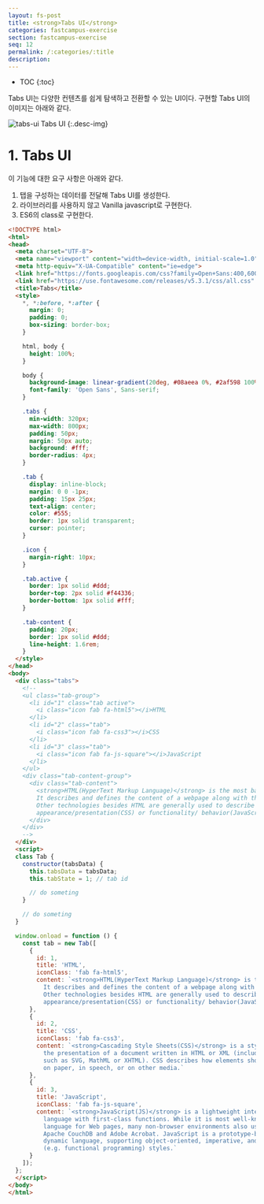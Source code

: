 ```yaml
---
layout: fs-post
title: <strong>Tabs UI</strong>
categories: fastcampus-exercise
section: fastcampus-exercise
seq: 12
permalink: /:categories/:title
description:
---
```


* TOC
{:toc}

Tabs UI는 다양한 컨텐츠를 쉽게 탐색하고 전환할 수 있는 UI이다. 구현할 Tabs UI의 이미지는 아래와 같다.

![tabs-ui](/img/tabs-ui.gif)
Tabs UI
{:.desc-img}

# 1. Tabs UI

이 기능에 대한 요구 사항은 아래와 같다.

1. 탭을 구성하는 데이터를 전달해 Tabs UI를 생성한다.
2. 라이브러리를 사용하지 않고 Vanilla javascript로 구현한다.
3. ES6의 class로 구현한다.

```html
<!DOCTYPE html>
<html>
<head>
  <meta charset="UTF-8">
  <meta name="viewport" content="width=device-width, initial-scale=1.0">
  <meta http-equiv="X-UA-Compatible" content="ie=edge">
  <link href="https://fonts.googleapis.com/css?family=Open+Sans:400,600,700" rel="stylesheet">
  <link href="https://use.fontawesome.com/releases/v5.3.1/css/all.css" rel="stylesheet">
  <title>Tabs</title>
  <style>
    *, *:before, *:after {
      margin: 0;
      padding: 0;
      box-sizing: border-box;
    }

    html, body {
      height: 100%;
    }

    body {
      background-image: linear-gradient(20deg, #08aeea 0%, #2af598 100%);
      font-family: 'Open Sans', Sans-serif;
    }

    .tabs {
      min-width: 320px;
      max-width: 800px;
      padding: 50px;
      margin: 50px auto;
      background: #fff;
      border-radius: 4px;
    }

    .tab {
      display: inline-block;
      margin: 0 0 -1px;
      padding: 15px 25px;
      text-align: center;
      color: #555;
      border: 1px solid transparent;
      cursor: pointer;
    }

    .icon {
      margin-right: 10px;
    }

    .tab.active {
      border: 1px solid #ddd;
      border-top: 2px solid #f44336;
      border-bottom: 1px solid #fff;
    }

    .tab-content {
      padding: 20px;
      border: 1px solid #ddd;
      line-height: 1.6rem;
    }
  </style>
</head>
<body>
  <div class="tabs">
    <!--
    <ul class="tab-group">
      <li id="1" class="tab active">
        <i class="icon fab fa-html5"></i>HTML
      </li>
      <li id="2" class="tab">
        <i class="icon fab fa-css3"></i>CSS
      </li>
      <li id="3" class="tab">
        <i class="icon fab fa-js-square"></i>JavaScript
      </li>
    </ul>
    <div class="tab-content-group">
      <div class="tab-content">
        <strong>HTML(HyperText Markup Language)</strong> is the most basic building block of the Web.
        It describes and defines the content of a webpage along with the basic layout of the webpage.
        Other technologies besides HTML are generally used to describe a web page's
        appearance/presentation(CSS) or functionality/ behavior(JavaScript).
      </div>
    </div>
    -->
  </div>
  <script>
  class Tab {
    constructor(tabsData) {
      this.tabsData = tabsData;
      this.tabState = 1; // tab id

      // do someting
    }

    // do someting
  }

  window.onload = function () {
    const tab = new Tab([
      {
        id: 1,
        title: 'HTML',
        iconClass: 'fab fa-html5',
        content: `<strong>HTML(HyperText Markup Language)</strong> is the most basic building block of the Web.
          It describes and defines the content of a webpage along with the basic layout of the webpage.
          Other technologies besides HTML are generally used to describe a web page's
          appearance/presentation(CSS) or functionality/ behavior(JavaScript).`
      },
      {
        id: 2,
        title: 'CSS',
        iconClass: 'fab fa-css3',
        content: `<strong>Cascading Style Sheets(CSS)</strong> is a stylesheet language used to describe
          the presentation of a document written in HTML or XML (including XML dialects
          such as SVG, MathML or XHTML). CSS describes how elements should be rendered on screen,
          on paper, in speech, or on other media.`
      },
      {
        id: 3,
        title: 'JavaScript',
        iconClass: 'fab fa-js-square',
        content: `<strong>JavaScript(JS)</strong> is a lightweight interpreted or JIT-compiled programming
          language with first-class functions. While it is most well-known as the scripting
          language for Web pages, many non-browser environments also use it, such as Node.js,
          Apache CouchDB and Adobe Acrobat. JavaScript is a prototype-based, multi-paradigm,
          dynamic language, supporting object-oriented, imperative, and declarative
          (e.g. functional programming) styles.`
      }
    ]);
  };
  </script>
</body>
</html>
```

<!-- <div class="result" style="height: 500px"></div> -->

<!-- # 2. Angular Tabs UI

바닐라 자바스크립트로 구현한 Tabs UI를 이번에는 Angular로 구현해 보자.

<iframe src="https://stackblitz.com/edit/angular-tabs-ui?ctl=1&embed=1&hideNavigation=1&file=src/app/app.component.ts" frameborder="0" width="100%" height="700"></iframe>

# 3. React Tabs UI

바닐라 자바스크립트로 구현한 Tabs UI를 이번에는 React로 구현해 보자.

<iframe src="https://stackblitz.com/edit/react-tabs-ui?ctl=1&embed=1&hideNavigation=1&file=index.js" frameborder="0" width="100%" height="700"></iframe> -->
